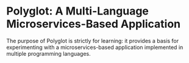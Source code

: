 # Polyglot: A Multi-Language Microservices-Based Application

The purpose of Polyglot is strictly for learning: it provides a basis for experimenting with a microservices-based application implemented in multiple programming languages.

